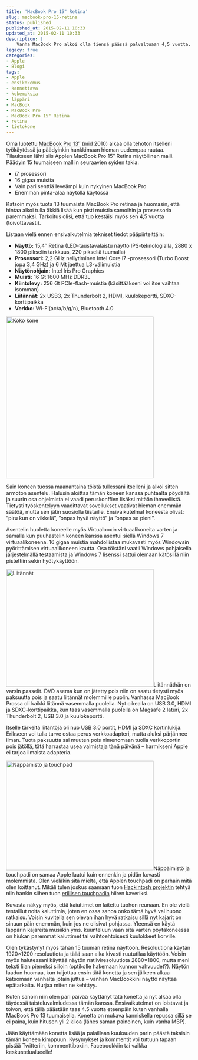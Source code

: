 ```yaml
---
title: 'MacBook Pro 15" Retina'
slug: macbook-pro-15-retina
status: published
published_at: 2015-02-11 10:33
updated_at: 2015-02-11 10:33
description: |
    Vanha MacBook Pro alkoi olla tiensä päässä palveltuaan 4,5 vuotta. Oli siis aika hankkia korvaava tilalle. Nokan eteen ilmestyi MacBook Pro 15" Retina.
legacy: true
categories:
- Apple
- Blogi
tags:
- Apple
- ensikokemus
- kannettava
- kokemuksia
- läppäri
- MacBook
- MacBook Pro
- MacBook Pro 15" Retina
- retina
- tietokone
---
```


<p>Oma luotettu <a href="https://markokaartinen.net/macbook-pro-magic-mouse/" target="_blank">MacBook Pro 13&#8243;</a> (mid 2010) alkaa olla tehoton itselleni työkäytössä ja päädyinkin hankkimaan hieman uudempaa rautaa. Tilaukseen lähti siis Applen MacBook Pro 15&#8243; Retina näytöllinen malli. Päädyin 15 tuumaiseen malliin seuraavien syiden takia:</p>
<ul>
<li>i7 prosessori</li>
<li>16 gigaa muistia</li>
<li>Vain pari senttiä leveämpi kuin nykyinen MacBook Pro</li>
<li>Enemmän pinta-alaa näytöllä käytössä</li>
</ul>
<p>Katsoin myös tuota 13 tuumaista MacBook Pro retinaa ja huomasin, että hintaa alkoi tulla äkkiä lisää kun pisti muistia samoihin ja prosessoria paremmaksi. Tarkoitus olisi, että tuo kestäisi myös sen 4,5 vuotta (toivottavasti).</p>
<p>Listaan vielä ennen ensivaikutelmia tekniset tiedot pääpiirteittäin:</p>
<ul>
<li><strong>Näyttö:</strong> 15,4&#8243; Retina (LED-taustavalaistu näyttö IPS-teknologialla, 2880 x 1800 pikselin tarkkuus, 220 pikseliä tuumalla)</li>
<li><strong>Prosessori:</strong> 2,2 GHz neliytiminen Intel Core i7 -prosessori (Turbo Boost jopa 3,4 GHz) ja 6 Mt jaettua L3-välimuistia</li>
<li><strong>Näytönohjain:</strong> Intel Iris Pro Graphics</li>
<li><strong>Muisti:</strong> 16 Gt 1600 MHz DDR3L</li>
<li><strong>Kiintolevy:</strong> 256 Gt PCIe-flash-muistia (käsittääkseni voi itse vaihtaa isomman)</li>
<li><strong>Liitännät: </strong>2x USB3, 2x Thunderbolt 2, HDMI, kuulokeportti, SDXC-korttipaikka</li>
<li><strong>Verkko: </strong>Wi-Fi(ac/a/b/g/n), Bluetooth 4.0</li>
</ul>
<p><a href="https://cdn.markokaartinen.net/uploads/2015/02/2015-02-09-14.52.17.jpg"><img loading="lazy" decoding="async" class="alignright wp-image-5543 size-thumbnail" src="https://cdn.markokaartinen.net/uploads/2015/02/2015-02-09-14.52.17-400x439.jpg" alt="Koko kone" width="400" height="439" /></a></p>
<p>Sain koneen tuossa maanantaina töistä tullessani itselleni ja alkoi sitten armoton asentelu. Halusin aloittaa tämän koneen kanssa puhtaalta pöydältä ja suurin osa ohjelmista ei vaadi peruskonffien lisäksi mitään ihmeellistä. Tietysti työskentelyyn vaadittavat sovellukset vaativat hieman enemmän säätöä, mutta sen jätin suosiolla tiistaille. Ensivaikutelmat koneesta olivat: &#8221;piru kun on vikkelä&#8221;, &#8221;onpas hyvä näyttö&#8221; ja &#8221;onpas se pieni&#8221;.</p>
<p>Asentelin huoletta koneelle myös Virtualboxin virtuaalikoneita varten ja samalla kun puuhastelin koneen kanssa asentui siellä Windows 7 virtuaalikoneena. 16 gigaa muistia mahdollistaa mukavasti myös Windowsin pyörittämisen virtuaalikoneen kautta. Osa töistäni vaatii Windows pohjaisella järjestelmällä testaamista ja Windows 7 lisenssi sattui olemaan kätösillä niin pistettiin sekin hyötykäyttöön.</p>
<p><a href="https://cdn.markokaartinen.net/uploads/2015/02/liitannat.jpg"><img loading="lazy" decoding="async" class="alignleft size-thumbnail wp-image-5557" src="https://cdn.markokaartinen.net/uploads/2015/02/liitannat-400x319.jpg" alt="Liitännät" width="400" height="319" /></a>Liitännäthän on varsin passelit. DVD asema kun on jätetty pois niin on saatu tietysti myös paksuutta pois ja saatu liitännät molemmille puolin. Vanhassa MacBook Prossa oli kaikki liitännä vasemmalla puolella. Nyt oikealla on USB 3.0, HDMI ja SDXC-korttipaikka, kun taas vasemmalla puolella on Magsafe 2 laturi, 2x Thunderbolt 2, USB 3.0 ja kuulokeportti.</p>
<p>Itselle tärkeitä liitäntöjä oli nuo USB 3.0 portit, HDMI ja SDXC kortinlukija. Erikseen voi tulla tarve ostaa perus verkkoadapteri, mutta aluksi pärjännee ilman. Tuota paksuutta sai muuten pois nimenomaan tuolla verkkoportin pois jätöllä, tätä harrastaa usea valmistaja tänä päivänä &#8211; harmikseni Apple ei tarjoa ilmaista adapteria.</p>
<p><a href="https://cdn.markokaartinen.net/uploads/2015/02/2015-02-09-14.52.23.jpg"><img loading="lazy" decoding="async" class="alignright size-thumbnail wp-image-5544" src="https://cdn.markokaartinen.net/uploads/2015/02/2015-02-09-14.52.23-400x297.jpg" alt="Näppämistö ja touchpad" width="400" height="297" /></a>Näppäimistö ja touchpadi on samaa Apple laatui kuin ennenkin ja pidän kovasti molemmista. Olen vieläkin sitä mieltä, että Applen touchpadi on parhain mitä olen koittanut. Mikäli tulen joskus saamaan tuon <a title="Hackintosh – projekti joka olisi hauska toteuttaa" href="https://markokaartinen.net/hackintosh-projekti-joka-olisi-hauska-toteuttaa/">Hackintosh projektin</a> tehtyä niin hankin siihen tuon <a href="https://www.apple.com/fi/magictrackpad/" target="_blank">erillisen touchpadin</a> hiiren kaveriksi.</p>
<p>Kuvasta näkyy myös, että kaiuttimet on laitettu tuohon reunaan. En ole vielä testaillut noita kaiuttimia, joten en osaa sanoa onko tämä hyvä vai huono ratkaisu. Voisin kuvitella sen olevan ihan hyvä ratkaisu sillä nyt kajarit on sinuun päin enemmän, kuin jos ne olisivat pohjassa. Yleensä en käytä läppärin kajareita musiikin yms. kuunteluun vaan sitä varten pöytäkoneessa on hiukan paremmat kaiuttimet tai vaihtoehtoisesti kuulokkeet korville.</p>
<p>Olen tykästynyt myös tähän 15 tuuman retina näyttöön. Resoluutiona käytän 1920&#215;1200 resoluutiota ja tällä saan aika kivasti ruututilaa käyttöön. Voisin myös halutessani käyttää näytön natiiviresoluutiota 2880&#215;1800, mutta meni teksti liian pieneksi silloin (optikolle hakemaan kunnon vahvuudet?). Näytön laadun huomaa, kun tuijottaa ensin tätä konetta ja sen jälkeen alkaa katsomaan vanhalta jotain juttua &#8211; vanhan MacBookkini näyttö näyttää epätarkalta. Hurjaa miten ne kehittyy.</p>
<p>Kuten sanoin niin olen pari päivää käyttänyt tätä konetta ja nyt alkaa olla täydessä taisteluvalmiudessa tämän kanssa. Ensivaikutelmat on loistavat ja toivon, että tällä päästään taas 4.5 vuotta eteenpäin kuten vanhalla MacBook Pro 13 tuumaisella. Konetta on mukava kanniskella repussa sillä se ei paina, kuin hitusen yli 2 kiloa (lähes saman painoinen, kuin vanha MBP).</p>
<p>Jään käyttämään konetta lisää ja palaillaan kuukauden parin päästä takaisin tämän koneen kimppuun. Kysymykset ja kommentit voi tuttuun tapaan pistää Twitteriin, kommenttiboxiin, Facebookkiin tai vaikka keskustelualueelle!</p>